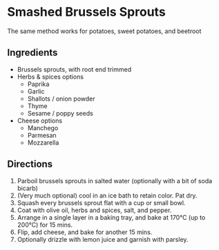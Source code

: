 # Smashed Brussels Sprouts

The same method works for potatoes, sweet potatoes, and beetroot

## Ingredients

* Brussels sprouts, with root end trimmed
* Herbs & spices options
    * Paprika
    * Garlic
    * Shallots / onion powder
    * Thyme
    * Sesame / poppy seeds
* Cheese options
    * Manchego
    * Parmesan
    * Mozzarella

## Directions

1. Parboil brussels sprouts in salted water (optionally with a bit of soda bicarb)
2. (Very much optional) cool in an ice bath to retain color. Pat dry.
3. Squash every brussels sprout flat with a cup or small bowl. 
4. Coat with olive oil, herbs and spices, salt, and pepper.
5. Arrange in a single layer in a baking tray, and bake at 170°C (up to 200°C) for 15 mins. 
6. Flip, add cheese, and bake for another 15 mins.
7. Optionally drizzle with lemon juice and garnish with parsley.
